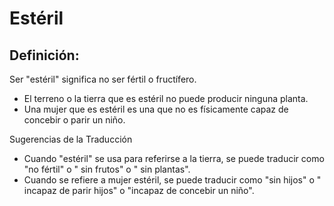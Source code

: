 # Estéril

## Definición: 

Ser "estéril" significa no ser fértil o fructífero.

* El terreno o la tierra que es estéril no puede producir ninguna planta.
* Una mujer que es estéril es una que no es físicamente capaz de concebir o parir un niño.

Sugerencias de la Traducción

* Cuando "estéril" se usa para referirse a la tierra, se puede traducir como "no fértil" o " sin frutos" o " sin plantas".
* Cuando se refiere a mujer estéril, se puede traducir como "sin hijos" o " incapaz de parir hijos" o "incapaz de concebir un niño".

